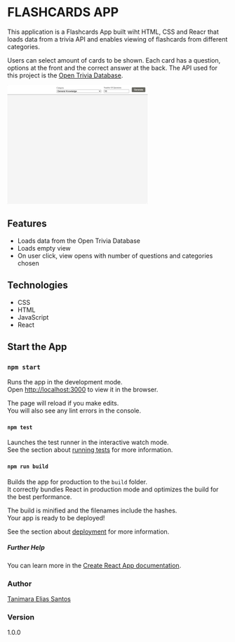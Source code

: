 # FLASHCARDS APP

This application is a Flashcards App built wiht HTML, CSS and Reacr that loads data from a trivia API and enables viewing of flashcards from different categories.

Users can select amount of cards to be shown. Each card has a question, options at the front and the correct answer at the back. The API used for this project is the [Open Trivia Database](https://opentdb.com).

![Flashcard App Showcase](public/flashcard-app.gif)

## Features

- Loads data from the Open Trivia Database
- Loads empty view
- On user click, view opens with number of questions and categories chosen

## Technologies

- CSS
- HTML
- JavaScript
- React

## Start the App

### `npm start`

Runs the app in the development mode.\
Open [http://localhost:3000](http://localhost:3000) to view it in the browser.

The page will reload if you make edits.\
You will also see any lint errors in the console.

#### `npm test`

Launches the test runner in the interactive watch mode.\
See the section about [running tests](https://facebook.github.io/create-react-app/docs/running-tests) for more information.

#### `npm run build`

Builds the app for production to the `build` folder.\
It correctly bundles React in production mode and optimizes the build for the best performance.

The build is minified and the filenames include the hashes.\
Your app is ready to be deployed!

See the section about [deployment](https://facebook.github.io/create-react-app/docs/deployment) for more information.

##### Further Help

You can learn more in the [Create React App documentation](https://facebook.github.io/create-react-app/docs/getting-started).

### Author

[Tanimara Elias Santos](https://github.com/anthropovixen)

### Version

1.0.0
